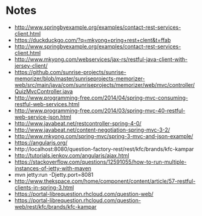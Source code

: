 Notes
==========
* http://www.springbyexample.org/examples/contact-rest-services-client.html
* https://duckduckgo.com/?q=mkyong+pring+rest+clent&t=ffab
* http://www.springbyexample.org/examples/contact-rest-services-client.html
* http://www.mkyong.com/webservices/jax-rs/restful-java-client-with-jersey-client/
* https://github.com/sunrise-projects/sunrise-memorizer/blob/master/sunriseprojects-memorizer-web/src/main/java/com/sunriseprojects/memorizer/web/mvc/controller/QuizMvcController.java
* http://www.programming-free.com/2014/04/spring-mvc-consuming-restful-web-services.html
* http://www.programming-free.com/2014/03/spring-mvc-40-restful-web-service-json.html
* http://www.javabeat.net/restcontroller-spring-4-0/
* http://www.javabeat.net/content-negotiation-spring-mvc-3-2/
* http://www.mkyong.com/spring-mvc/spring-3-mvc-and-json-example/
* https://angularjs.org/
* http://localhost:8080/question-factory-rest/rest/kfc/brands/kfc-kampar
* http://tutorials.jenkov.com/angularjs/ajax.html
* https://stackoverflow.com/questions/12591055/how-to-run-multiple-instances-of-jetty-with-maven
* mvn jetty:run -Djetty.port=8081
* http://www.thekspace.com/home/component/content/article/57-restful-clients-in-spring-3.html
* https://portal-librequestion.rhcloud.com/question-web/
* https://portal-librequestion.rhcloud.com/question-web/rest/kfc/brands/kfc-kampar



